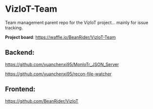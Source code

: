 # VizIoT-Team
Team management parent repo for the VizIoT project... mainly for issue tracking.

**Project board**: https://waffle.io/BeanRider/VizIoT-Team

## Backend:

https://github.com/yuanchenxi95/MonIoTr_JSON_Server

https://github.com/yuanchenxi95/recon-file-watcher

## Frontend:

https://github.com/BeanRider/VizIoT
